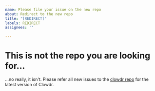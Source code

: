 ```yaml
---
name: Please file your issue on the new repo
about: Redirect to the new repo
title: "[REDIRECT]"
labels: REDIRECT
assignees: ''

---
```


# This is not the repo you are looking for...

...no really, it isn't. Please refer all new issues to the [clowdr repo](https://github.com/clowdr-app/clowdr) for the latest version of Clowdr.
